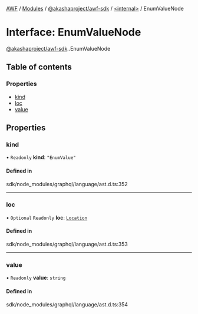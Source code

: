 [AWF](../README.md) / [Modules](../modules.md) / [@akashaproject/awf-sdk](../modules/akashaproject_awf_sdk.md) / [<internal\>](../modules/akashaproject_awf_sdk._internal_.md) / EnumValueNode

# Interface: EnumValueNode

[@akashaproject/awf-sdk](../modules/akashaproject_awf_sdk.md).[<internal>](../modules/akashaproject_awf_sdk._internal_.md).EnumValueNode

## Table of contents

### Properties

- [kind](akashaproject_awf_sdk._internal_.EnumValueNode.md#kind)
- [loc](akashaproject_awf_sdk._internal_.EnumValueNode.md#loc)
- [value](akashaproject_awf_sdk._internal_.EnumValueNode.md#value)

## Properties

### kind

• `Readonly` **kind**: ``"EnumValue"``

#### Defined in

sdk/node_modules/graphql/language/ast.d.ts:352

___

### loc

• `Optional` `Readonly` **loc**: [`Location`](../classes/akashaproject_awf_sdk._internal_.Location.md)

#### Defined in

sdk/node_modules/graphql/language/ast.d.ts:353

___

### value

• `Readonly` **value**: `string`

#### Defined in

sdk/node_modules/graphql/language/ast.d.ts:354
